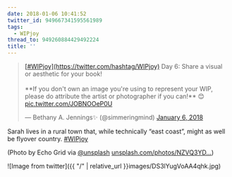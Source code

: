 ```yaml
---
date: 2018-01-06 10:41:52
twitter_id: 949667341595561989
tags:
  - WIPjoy
thread_to: 949260884429492224
title: ''
---
```


<blockquote class="twitter-tweet"><p lang="en" dir="ltr"><a href="https://twitter.com/hashtag/WIPjoy?src=hash&amp;ref_src=twsrc%5Etfw">[#WIPjoy](https://twitter.com/hashtag/WIPjoy)</a> Day 6: Share a visual or aesthetic for your book!<br><br>**If you don&#39;t own an image you&#39;re using to represent your WIP, please do attribute the artist or photographer if you can!** 😊 <a href="https://t.co/JOBNOOeP0U">pic.twitter.com/JOBNOOeP0U</a></p>&mdash; Bethany A. Jennings✨ (@simmeringmind) <a href="https://twitter.com/simmeringmind/status/949508884959563777?ref_src=twsrc%5Etfw">January 6, 2018</a></blockquote>
<script async src="https://platform.twitter.com/widgets.js" charset="utf-8"></script>

Sarah lives in a rural town that, while technically “east coast”, might as well be flyover country. [#WIPjoy](https://twitter.com/hashtag/WIPjoy)

(Photo by Echo Grid via [@unsplash](https://twitter.com/unsplash) [unsplash.com/photos/NZVQ3YD…](https://unsplash.com/photos/NZVQ3YDlIa4)) 

![Image from twitter]({{ "/" | relative_url  }}images/DS3lYugVoAA4qhk.jpg)
